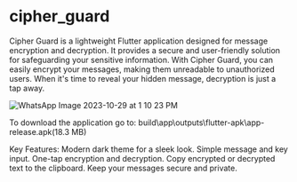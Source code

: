 # cipher_guard

Cipher Guard is a lightweight Flutter application designed for message encryption and decryption. It provides a secure and user-friendly solution for safeguarding your sensitive information. With Cipher Guard, you can easily encrypt your messages, making them unreadable to unauthorized users. When it's time to reveal your hidden message, decryption is just a tap away.

![WhatsApp Image 2023-10-29 at 1 10 23 PM](https://github.com/ben-blance/cipher_guard/assets/147723363/68afcf0b-1c78-4631-99a4-7c6f9216395d)

To download the application go to: build\app\outputs\flutter-apk\app-release.apk(18.3 MB)

Key Features:
Modern dark theme for a sleek look.
Simple message and key input.
One-tap encryption and decryption.
Copy encrypted or decrypted text to the clipboard.
Keep your messages secure and private.
